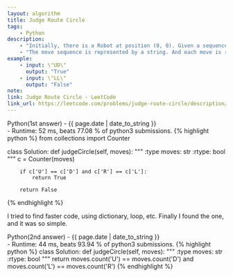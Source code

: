 ```yaml
---
layout: algorithm
title: Judge Route Circle
tags: 
    - Python
description: 
    - "Initially, there is a Robot at position (0, 0). Given a sequence of its moves, judge if this robot makes a circle, which means it moves back to the original place."
    - "The move sequence is represented by a string. And each move is represent by a character. The valid robot moves are `R` (Right), `L` (Left), `U` (Up) and `D` (down). The output should be true or false representing whether the robot makes a circle."
example:
    - input: \"UD\"
      output: "True"
    - input: \"LL\"
      output: "False"
note:
link: Judge Route Circle - LeetCode
link_url: https://leetcode.com/problems/judge-route-circle/description/
---
```


<div>Python(1st answer)<span class="write-date"> - {{ page.date | date_to_string }}</span></div>
- Runtime: 52 ms, beats 77.08 % of python3 submissions.
{% highlight python %}
from collections import Counter


class Solution:
    def judgeCircle(self, moves):
        """
        :type moves: str
        :rtype: bool
        """
        c = Counter(moves)

        if c['U'] == c['D'] and c['R'] == c['L']:
            return True

        return False
{% endhighlight %}

I tried to find faster code, using dictionary, loop, etc. Finally I found the one, and it was so simple.

<div>Python(2nd answer)<span class="write-date"> - {{ page.date | date_to_string }}</span></div>
- Runtime: 44 ms, beats 93.94 % of python3 submissions.
{% highlight python %}
class Solution:
    def judgeCircle(self, moves):
        """
        :type moves: str
        :rtype: bool
        """
        return moves.count('U') == moves.count('D') and moves.count('L') == moves.count('R')
{% endhighlight %}